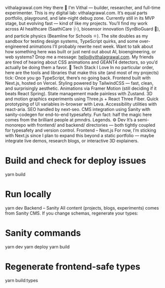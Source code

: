 vithalagrawal.com
Hey there 👋 I'm Vithal — builder, researcher, and full-time experimenter.
This is my digital lab: vithalagrawal.com.
It’s equal parts portfolio, playground, and late-night debug zone. Currently still in its MVP stage, but evolving fast — kind of like my projects.
You’ll find my work across AI healthcare (SaathiCare 🩺), biosensor innovation (SynBioGuard 🧬), and particle physics (Beamline for Schools ⚛️). The site doubles as my sandbox for testing design systems, TypeScript quirks, and some over-engineered animations I’ll probably rewrite next week.
Want to talk about how something here was built or just nerd out about AI, bioengineering, or web systems?
Drop me a message: hello@vithalagrawal.com.
My friends are tired of hearing about CSS animations and GEANT4 detectors, so you’d actually be doing them a favor.
🧰 Tech Stack I Love
In no particular order, here are the tools and libraries that make this site (and most of my projects) tick:
Once you go TypeScript, there’s no going back.
Frontend built with Next.js, hosted on Vercel.
Styling powered by TailwindCSS — fast, clean, and surprisingly aesthetic.
Animations via Framer Motion (still deciding if it beats React Spring).
State management made painless with Zustand.
3D and motion graphics experiments using Three.js + React Three Fiber.
Quick prototyping of UI variables in-browser with Leva.
Accessibility utilities with react-aria.
SEO handled by next-seo.
CMS integration using Sanity with sanity-codegen for end-to-end typesafety.
Fun fact: half the magic here comes from the brilliant people at pmndrs. Legends.
⚙️ Dev
It’s a semi-monorepo with frontend/ and backend/ directories — both tightly coupled for typesafety and version control.
Frontend – Next.js
For now, I’m sticking with Next.js since I plan to expand this beyond a static portfolio — maybe integrate live demos, research blogs, or interactive 3D explainers.
# Build and check for deploy issues
yarn build
# Run locally
yarn dev
Backend – Sanity
All content (projects, blogs, experiments) comes from Sanity CMS.
If you change schemas, regenerate your types:
# Sanity commands
yarn dev
yarn deploy
yarn build

# Regenerate frontend-safe types
yarn build:types
